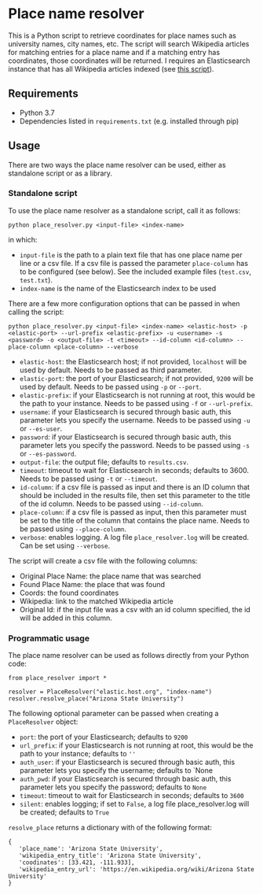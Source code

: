# Place name resolver

This is a Python script to retrieve coordinates for place names such as university names, city names, etc. The script will search Wikipedia articles for matching entries for a place name and if a matching entry has coordinates, those coordinates will be returned. I requires an Elasticsearch instance that has all Wikipedia articles indexed (see [this script](https://github.com/diging/cord19-geo-explorer-utils/tree/732dfde5310a04d188bdec14ae0d7a2f659b1d51/wikipedia)).

## Requirements
- Python 3.7
- Dependencies listed in `requirements.txt` (e.g. installed through pip)

## Usage

There are two ways the place name resolver can be used, either as standalone script or as a library.

### Standalone script

To use the place name resolver as a standalone script, call it as follows:

```
python place_resolver.py <input-file> <index-name>
```

in which:
- `input-file` is the path to a plain text file that has one place name per line or a csv file. If a csv file is passed the parameter `place-column` has to be configured (see below). See the included example files (`test.csv`, `test.txt`).
- `index-name` is the name of the Elasticsearch index to be used

There are a few more configuration options that can be passed in when calling the script:
```
python place_resolver.py <input-file> <index-name> <elastic-host> -p <elastic-port> --url-prefix <elastic-prefix> -u <username> -s <password> -o <output-file> -t <timeout> --id-column <id-column> --place-column <place-column> --verbose
```

- `elastic-host`: the Elasticsearch host; if not provided, `localhost` will be used by default. Needs to be passed as third parameter.
- `elastic-port`: the port of your Elasticsearch; if not provided, `9200` will be used by default. Needs to be passed using `-p` or `--port`.
- `elastic-prefix`: if your Elasticsearch is not running at root, this would be the path to your instance. Needs to be passed using `-f` or `--url-prefix`.
- `username`: if your Elasticsearch is secured through basic auth, this parameter lets you specify the username. Needs to be passed using `-u` or `--es-user`.
- `password`: if your Elasticsearch is secured through basic auth, this parameter lets you specify the password. Needs to be passed using `-s` or `--es-password`.
- `output-file`: the output file; defaults to `results.csv`.
- `timeout`: timeout to wait for Elasticsearch in seconds; defaults to 3600. Needs to be passed using `-t` or `--timeout`.
- `id-column`: if a csv file is passed as input and there is an ID column that should be included in the results file, then set this parameter to the title of the id column. Needs to be passed using `--id-column`.
- `place-column`: if a csv file is passed as input, then this parameter must be set to the title of the column that contains the place name. Needs to be passed using `--place-column`.
- `verbose`: enables logging. A log file `place_resolver.log` will be created. Can be set using `--verbose`.

The script will create a csv file with the following columns:
- Original Place Name: the place name that was searched
- Found Place Name: the place that was found
- Coords: the found coordinates
- Wikipedia: link to the matched Wikipedia article
- Original Id: if the input file was a csv with an id column specified, the id will be added in this column.

### Programmatic usage

The place name resolver can be used as follows directly from your Python code:

```
from place_resolver import *

resolver = PlaceResolver("elastic.host.org", "index-name")
resolver.resolve_place("Arizona State University")
```

The following optional parameter can be passed when creating a `PlaceResolver` object:
- `port`: the port of your Elasticsearch; defaults to `9200`
- `url_prefix`: if your Elasticsearch is not running at root, this would be the path to your instance; defaults to `''`
- `auth_user`: if your Elasticsearch is secured through basic auth, this parameter lets you specify the username; defaults to `None
- `auth_pwd`: if your Elasticsearch is secured through basic auth, this parameter lets you specify the password; defaults to `None`
- `timeout`: timeout to wait for Elasticsearch in seconds; defaults to `3600`
- `silent`: enables logging; if set to `False`, a log file place_resolver.log will be created; defaults to `True`

`resolve_place` returns a dictionary with of the following format:
```
{
   'place_name': 'Arizona State University', 
   'wikipedia_entry_title': 'Arizona State University', 
   'coodinates': [33.421, -111.933], 
   'wikipedia_entry_url': 'https://en.wikipedia.org/wiki/Arizona State University'
}
```

